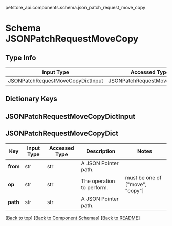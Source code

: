 petstore_api.components.schema.json_patch_request_move_copy
# Schema JSONPatchRequestMoveCopy

## Type Info
Input Type | Accessed Type | Description | Notes
------------ | ------------- | ------------- | -------------
[JSONPatchRequestMoveCopyDictInput](#jsonpatchrequestmovecopydictinput) | [JSONPatchRequestMoveCopyDict](#jsonpatchrequestmovecopydict) |  |

## Dictionary Keys
## JSONPatchRequestMoveCopyDictInput
## JSONPatchRequestMoveCopyDict

Key | Input Type | Accessed Type | Description | Notes
------------ | ------------- | ------------- | ------------- | -------------
**from** | str | str | A JSON Pointer path. |
**op** | str | str | The operation to perform. | must be one of ["move", "copy"]
**path** | str | str | A JSON Pointer path. |

[[Back to top]](#top) [[Back to Component Schemas]](../../../README.md#Component-Schemas) [[Back to README]](../../../README.md)
